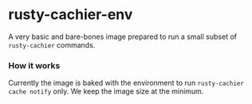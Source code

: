 # rusty-cachier-env

A very basic and bare-bones image prepared to run a small subset of `rusty-cachier` commands. 

### How it works

Currently the image is baked with the environment to run `rusty-cachier cache notify` only. We keep the image size at the minimum.
